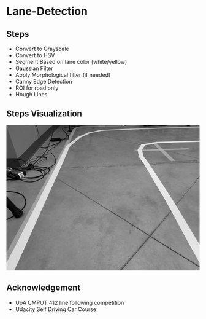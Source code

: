 # Lane-Detection

## Steps
* Convert to Grayscale
* Convert to HSV
* Segment Based on lane color (white/yellow)
* Gaussian Filter
* Apply Morphological filter (if needed)
* Canny Edge Detection
* ROI for road only
* Hough Lines
## Steps Visualization 
<img src="rsc_img/1.jpg">

## Acknowledgement 
* UoA CMPUT 412 line following competition 
* Udacity Self Driving Car Course 
